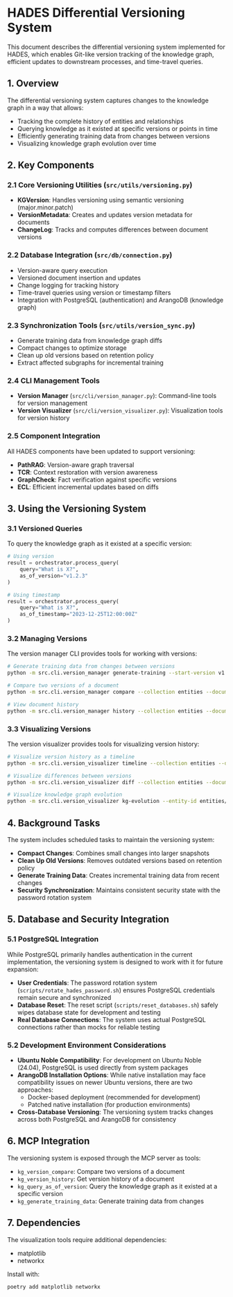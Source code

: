 # HADES Differential Versioning System

This document describes the differential versioning system implemented for HADES, which enables Git-like version tracking of the knowledge graph, efficient updates to downstream processes, and time-travel queries.

## 1. Overview

The differential versioning system captures changes to the knowledge graph in a way that allows:

- Tracking the complete history of entities and relationships
- Querying knowledge as it existed at specific versions or points in time
- Efficiently generating training data from changes between versions
- Visualizing knowledge graph evolution over time

## 2. Key Components

### 2.1 Core Versioning Utilities (`src/utils/versioning.py`)

- **KGVersion**: Handles versioning using semantic versioning (major.minor.patch)
- **VersionMetadata**: Creates and updates version metadata for documents
- **ChangeLog**: Tracks and computes differences between document versions

### 2.2 Database Integration (`src/db/connection.py`)

- Version-aware query execution
- Versioned document insertion and updates
- Change logging for tracking history
- Time-travel queries using version or timestamp filters
- Integration with PostgreSQL (authentication) and ArangoDB (knowledge graph)

### 2.3 Synchronization Tools (`src/utils/version_sync.py`)

- Generate training data from knowledge graph diffs
- Compact changes to optimize storage
- Clean up old versions based on retention policy
- Extract affected subgraphs for incremental training

### 2.4 CLI Management Tools

- **Version Manager** (`src/cli/version_manager.py`): Command-line tools for version management
- **Version Visualizer** (`src/cli/version_visualizer.py`): Visualization tools for version history

### 2.5 Component Integration

All HADES components have been updated to support versioning:

- **PathRAG**: Version-aware graph traversal
- **TCR**: Context restoration with version awareness
- **GraphCheck**: Fact verification against specific versions
- **ECL**: Efficient incremental updates based on diffs

## 3. Using the Versioning System

### 3.1 Versioned Queries

To query the knowledge graph as it existed at a specific version:

```python
# Using version
result = orchestrator.process_query(
    query="What is X?",
    as_of_version="v1.2.3"
)

# Using timestamp
result = orchestrator.process_query(
    query="What is X?",
    as_of_timestamp="2023-12-25T12:00:00Z"
)
```

### 3.2 Managing Versions

The version manager CLI provides tools for working with versions:

```bash
# Generate training data from changes between versions
python -m src.cli.version_manager generate-training --start-version v1.0.0 --end-version v1.1.0

# Compare two versions of a document
python -m src.cli.version_manager compare --collection entities --document-id entities/123 --version1 v1.0.0 --version2 v1.1.0

# View document history
python -m src.cli.version_manager history --collection entities --document-id entities/123
```

### 3.3 Visualizing Versions

The version visualizer provides tools for visualizing version history:

```bash
# Visualize version history as a timeline
python -m src.cli.version_visualizer timeline --collection entities --document-id entities/123

# Visualize differences between versions
python -m src.cli.version_visualizer diff --collection entities --document-id entities/123 --version1 v1.0.0 --version2 v1.1.0

# Visualize knowledge graph evolution
python -m src.cli.version_visualizer kg-evolution --entity-id entities/123 --versions v1.0.0,v1.1.0,v1.2.0
```

## 4. Background Tasks

The system includes scheduled tasks to maintain the versioning system:

- **Compact Changes**: Combines small changes into larger snapshots
- **Clean Up Old Versions**: Removes outdated versions based on retention policy
- **Generate Training Data**: Creates incremental training data from recent changes
- **Security Synchronization**: Maintains consistent security state with the password rotation system

## 5. Database and Security Integration

### 5.1 PostgreSQL Integration

While PostgreSQL primarily handles authentication in the current implementation, the versioning system is designed to work with it for future expansion:

- **User Credentials**: The password rotation system (`scripts/rotate_hades_password.sh`) ensures PostgreSQL credentials remain secure and synchronized
- **Database Reset**: The reset script (`scripts/reset_databases.sh`) safely wipes database state for development and testing
- **Real Database Connections**: The system uses actual PostgreSQL connections rather than mocks for reliable testing

### 5.2 Development Environment Considerations

- **Ubuntu Noble Compatibility**: For development on Ubuntu Noble (24.04), PostgreSQL is used directly from system packages
- **ArangoDB Installation Options**: While native installation may face compatibility issues on newer Ubuntu versions, there are two approaches:
  - Docker-based deployment (recommended for development)
  - Patched native installation (for production environments)
- **Cross-Database Versioning**: The versioning system tracks changes across both PostgreSQL and ArangoDB for consistency

## 6. MCP Integration

The versioning system is exposed through the MCP server as tools:

- `kg_version_compare`: Compare two versions of a document
- `kg_version_history`: Get version history of a document
- `kg_query_as_of_version`: Query the knowledge graph as it existed at a specific version
- `kg_generate_training_data`: Generate training data from changes

## 7. Dependencies

The visualization tools require additional dependencies:

- matplotlib
- networkx

Install with:

```bash
poetry add matplotlib networkx
```
